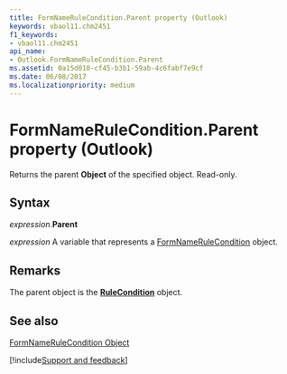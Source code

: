 ```yaml
---
title: FormNameRuleCondition.Parent property (Outlook)
keywords: vbaol11.chm2451
f1_keywords:
- vbaol11.chm2451
api_name:
- Outlook.FormNameRuleCondition.Parent
ms.assetid: 0a15d010-cf45-b3b1-59ab-4c6fabf7e9cf
ms.date: 06/08/2017
ms.localizationpriority: medium
---
```



# FormNameRuleCondition.Parent property (Outlook)

Returns the parent **Object** of the specified object. Read-only.


## Syntax

_expression_.**Parent**

_expression_ A variable that represents a [FormNameRuleCondition](Outlook.FormNameRuleCondition.md) object.


## Remarks

The parent object is the **[RuleCondition](Outlook.RuleCondition.md)** object.


## See also


[FormNameRuleCondition Object](Outlook.FormNameRuleCondition.md)

[!include[Support and feedback](~/includes/feedback-boilerplate.md)]